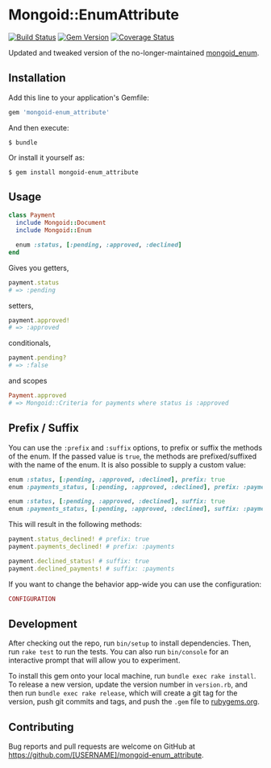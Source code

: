 # Mongoid::EnumAttribute

[![Build Status](https://travis-ci.org/tomasc/mongoid-enum_attribute.svg)](https://travis-ci.org/tomasc/mongoid-enum_attribute) [![Gem Version](https://badge.fury.io/rb/mongoid-enum_attribute.svg)](http://badge.fury.io/rb/mongoid-enum_attribute) [![Coverage Status](https://img.shields.io/coveralls/tomasc/mongoid-enum_attribute.svg)](https://coveralls.io/r/tomasc/mongoid-enum_attribute)

Updated and tweaked version of the no-longer-maintained [mongoid_enum](https://github.com/thetron/mongoid-enum).

## Installation

Add this line to your application's Gemfile:

```ruby
gem 'mongoid-enum_attribute'
```

And then execute:

    $ bundle

Or install it yourself as:

    $ gem install mongoid-enum_attribute

## Usage

```ruby
class Payment
  include Mongoid::Document
  include Mongoid::Enum

  enum :status, [:pending, :approved, :declined]
end
```

Gives you getters,

```ruby
payment.status
# => :pending
```

setters,

```ruby
payment.approved!
# => :approved
```

conditionals,

```ruby
payment.pending?
# => :false
```

and scopes

```ruby
Payment.approved
# => Mongoid::Criteria for payments where status is :approved
```

## Prefix / Suffix

You can use the `:prefix` and `:suffix` options, to prefix or suffix the methods
of the enum. If the passed value is `true`, the methods are prefixed/suffixed
with the name of the enum. It is also possible to supply a custom value:

```ruby
enum :status, [:pending, :approved, :declined], prefix: true
enum :payments_status, [:pending, :approved, :declined], prefix: :payments

enum :status, [:pending, :approved, :declined], suffix: true
enum :payments_status, [:pending, :approved, :declined], suffix: :payments
```

This will result in the following methods:

```ruby
payment.status_declined! # prefix: true
payment.payments_declined! # prefix: :payments

payment.declined_status! # suffix: true
payment.declined_payments! # suffix: :payments
```

If you want to change the behavior app-wide you can use the configuration:

```ruby
CONFIGURATION
```

## Development

After checking out the repo, run `bin/setup` to install dependencies. Then, run `rake test` to run the tests. You can also run `bin/console` for an interactive prompt that will allow you to experiment.

To install this gem onto your local machine, run `bundle exec rake install`. To release a new version, update the version number in `version.rb`, and then run `bundle exec rake release`, which will create a git tag for the version, push git commits and tags, and push the `.gem` file to [rubygems.org](https://rubygems.org).

## Contributing

Bug reports and pull requests are welcome on GitHub at https://github.com/[USERNAME]/mongoid-enum_attribute.
